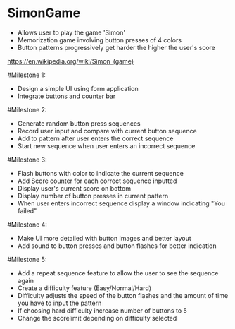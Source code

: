 # SimonGame
* Allows user to play the game 'Simon' 
* Memorization game involving button presses of 4 colors
* Button patterns progressively get harder the higher the user's score

https://en.wikipedia.org/wiki/Simon_(game)

#Milestone 1:
* Design a simple UI using form application
* Integrate buttons and counter bar

#Milestone 2:
* Generate random button press sequences
* Record user input and compare with current button sequence
* Add to pattern after user enters the correct sequence
* Start new sequence when user enters an incorrect sequence

#Milestone 3:
* Flash buttons with color to indicate the current sequence
* Add Score counter for each correct sequence inputted
* Display user's current score on bottom
* Display number of button presses in current pattern
* When user enters incorrect sequence display a window indicating "You failed"

#Milestone 4:
* Make UI more detailed with button images and better layout
* Add sound to button presses and button flashes for better indication

#Milestone 5:
* Add a repeat sequence feature to allow the user to see the sequence again
* Create a difficulty feature (Easy/Normal/Hard) 
* Difficulty adjusts the speed of the button flashes and the amount of time you have to input the pattern
* If choosing hard difficulty increase number of buttons to 5
* Change the scorelimit depending on difficulty selected
